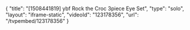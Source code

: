 {
    "title": "[1508441819] ybf Rock the Croc 3piece Eye Set",
    "type": "solo",
    "layout": "iframe-static",
    "videoId": "123178356",
    "url": "\/tvpembed\/123178356"
}